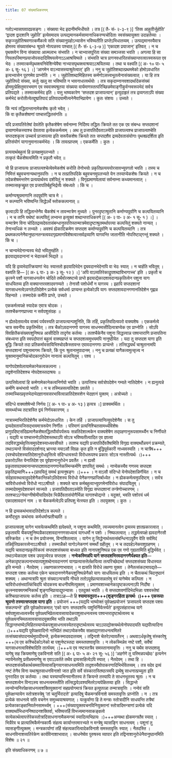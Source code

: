 ```yaml
---
title: 07 संख्याधिकरणम्

---
```


गतोऽभ्यासापवादप्रसङ्गः । संख्यया भेद इदानीमभिधीयते । तत्र  \[( तै॰ सं॰ २-३-९ )\] ‘तिस्र आहुतीर्जुहोति’ ‘द्वादश द्वादशानि जुहोति’ इत्येवमादय उत्पद्यमानकर्मसामानाधिकरण्यचोदिताः स्वसंख्यायुक्ता उदाहर्तव्याः । सकृज्जुहोतिश्रवणात्कर्मैकत्वे सति संख्यानुग्रहोऽभ्यासेन भविष्यतीति प्राप्तेऽभिधातव्यम् । उत्पद्यमानस्यैवात्र होमस्य संख्यासंबन्धः श्रूयते नोत्पन्नस्य पश्चात्  \[( तै॰ सं॰ ६-३-७ )\]  ‘एकादश प्रयाजान्’ इतिवत् । न च पृथक्त्वेन विना संख्याया आत्मलाभः संभवति । न चाभ्यासपूरिता संख्या समञ्जसा भवति । अगत्या हि सा नियतपरिमाणप्रयाजोपसदादिविषयत्वेनाऽऽआश्रयिष्यते । संभवति चात्र प्रागनवधारितसंख्यान्तरत्वात्स्वरूपत एव भेदः । तस्मात्कर्मपृथक्त्वनिवेशिन्येवैषा नाभ्यासपृथक्त्वाश्रयाऽऽश्रयितव्या । तथा च वक्ष्यति  \[( अ॰ १० पा॰ ५ अ॰ ६ सू॰ १६ ) ।\] ‘आगमेन वाऽभ्यासस्याश्रुतेत्वात्’ इति । ननु च जुहोतिशब्दात्प्रथममेको होमोऽवधारित इत्यभ्यासेन पूरणमेव प्राप्नोति । न । जुहोतिशब्दामिहितस्य कर्मणोऽसत्त्वभूतत्वेनासंख्यत्वात् । या हि तत्र जुहोतिपदे संख्या, कर्तुः खलु सा भविष्यति न भावनाधात्वर्थयोः । तत्र सकृदाम्नानवशादर्थादेकसंख्यं होममुत्प्रेक्षितुमारभमाण एव स्ववाक्यश्रुतया संख्यया वार्यमाणस्तत्परिच्छिन्नमेवाङ्गीकुर्वन्स्वरूपभेदं सर्वत्र प्रतिपद्यते । तस्मात्कर्मभेद इति । यत्तु भाष्यकारेण ‘सप्तदश प्राजापत्यान्’ इत्युदाहृतं तत्र द्रव्यगताऽपि संख्या कर्मभेदं करोतीत्येतद्दुष्प्रतिपादं प्रतिपादयामीत्यनेनैवाभिप्रायेण । कुतः संशयः । उच्यते ।

किं न्वयं तद्धितान्तानामेकशेषः कृतो भवेत् ।  
किं वा कृतैकशेषाणां पश्चात्तद्धितसंगतिः ॥  


यदि प्रजापतिरेतेषां देवतेति कृतैकशेषेण सर्वनाम्ना निर्दिश्य तद्धितः क्रियते तत एक एव संबन्धः सप्तदशानां द्रव्याणामेकस्याश्च देवताया इत्येककर्मत्वम् । अथ तु प्रजापतिर्देवताऽस्येति प्राजापत्यश्च प्राजापत्यश्चेति सप्तदशकृत्व उच्चार्य प्राजापत्या इति सरूपैकशेषः क्रियते ततः सप्तदशैव द्रव्यदेवतासंयोगाः पृथक्प्रदर्शिता इति प्रतिसंयोगं यागानुमानात्कर्मभेदः । किं तावत्प्राप्तम् । एककर्मेति । कुतः ।

प्रत्ययार्थबहुत्वं हि प्रत्यक्षमुपलभ्यते ।  
तत्कृतं चैकशेषत्वमिति न प्रकृतौ भवेत् ॥  


यो हि प्राजापत्यः प्राजापत्यश्चेत्येवमेकशेषं करोति तेनोभयोः प्रकृतिप्रत्यययोरसावभ्युपगतो भवति । तस्य च निमित्तं बहुवचनान्यथानुपपत्तिः । न च तत्प्रातिपदिके बहुवचनमुपलभ्यते येन तस्याप्येकशेषः क्रियते । न च तदेकशेषमन्तरेण प्रत्ययार्थस्य दर्शयितुं न शक्यते । विगृह्यमाणवेलायां सर्वनाम्ना कथ्यमानत्वात् । तस्मात्सकृच्छ्रुत एव प्रजापतिर्बहुभिर्द्रव्यैः संबध्यते । किं च ।

कर्माण्यश्रूयमाणानि तदपूर्वाणि चात्र मे ।  
न कल्प्यानि भविष्यन्ति सिद्धेऽर्थे स्तोककल्पनात् ॥  


कृत्वाऽपि हि तद्धितान्तेनैव चैकशेषं न तावन्मात्रेण मुच्यते । पुनरदृष्टाश्रुतानि कर्माण्यपूर्वाणि च कल्पयितव्यानि । न च तानि यथेष्टं कल्पयितुं लभ्यन्त इत्युक्तं शब्दान्तराधिकरणे \[( अ॰ २ पा॰ २ अ॰ १ सू॰ १ ) ।\]  । यन्मात्रेण विना चोदितद्रव्यदेवतासंबन्धानुपपत्तिस्तन्मात्रमेवादृष्टाश्रुतमर्थापत्त्या कल्पयितुं शक्यते नान्यत् । तेनाभ्यधिकं न लभ्यते । अवश्यं ह्येकादिक्रमेण सप्तदश कर्माण्यपूर्वाणि च कल्पयितव्यानि । तत्र प्रथमकल्पनेनैवानुष्ठानतन्त्रत्ववदगृह्यमाणविशेषत्वात्सर्वद्रव्याणि यागवन्ति जातानीति नोपरिष्टाद्गन्तुं शक्यते । किं च ।

न चान्यभेदेनान्यस्य भेदो भवितुमर्हति ।  
हृदयाद्यवदानानां न भेदात्कर्म भिद्यते ॥  


यदि हि द्रव्यभेदात्क्रियाणां भेदः स्यात्ततो हृदयादिभेदेन द्व्यवदानभेदेनापि वा भेदः स्यात् । न चार्हति भवितुम् । वक्ष्यति हि— \[( अ॰ ६ पा॰ ३ अ॰ ३ सू॰ १२ ) ।\] ‘अपि वाऽव्यतिरेकाद्रूपशब्दाविभागाच्च’ इति । प्रकृतौ च कृत्स्ने पशौ यागसाधनत्वेन चोदिते तथैवोत्स्रष्टव्ये प्राप्ते हृदयाद्येकादशावदानप्रकृतित्वेन पशुना यागः साधयितव्य इति वाक्यान्तरवशादवगम्यते । तेनासौ पशोर्धर्मो न यागस्य । इहापि सप्तदशानां यागसाधनत्वेऽवगतेऽतिदेशेन प्रत्येकं सर्वधर्माः प्राप्यन्त इत्येकोऽपि यागः सप्तदशावदानगणानतिदेशेन गृह्णन्न विहन्यते । तस्मादेकं कर्मेति प्राप्ते, उच्यते ।

एककर्मत्वपक्षे स्यादेक एवात्र चोदकः ।  
ततश्चैकगणप्राप्त्या न सर्वपशुसंग्रहः ॥  


न ह्येतदेतावत्येव वाक्यं पर्यवस्यति प्राजापत्यान्पशूनिति, किं तर्हि, प्रकृतिवदित्यपरो वाक्यशेषः । एककर्मत्वे चात्र सवनीयः प्रकृतिर्भवेत् । तत्र चैकोऽवदानगणो यागस्य साधनमासीदित्यत्राप्येक एव प्राप्नोति । सोऽपि विवक्षितैकसंख्यपशुनिष्पन्न आसीदिति तादृगेव कर्तव्यः । ततश्चैकेनैव पशुना सिद्धत्त्वान्न पश्वन्तराणि प्रजापतिना संबध्यन्त इति स्वपदोपात्तं बहुत्वं वाक्यप्राप्तं च सप्तदशत्वमुभयमपि नानुष्ठीयेत । यदा तु सप्तदश यागा इति बुद्धिः क्रियते तदा प्रतिकर्मावसायिभिश्चोदकैस्तावन्त एवावदानगणाः प्राप्यन्ते । तत्सिद्ध्यर्थं चाश्रुतानामपि सप्तदशानां पशूनामागमः क्रियते, किं पुनः श्रुतानामुपादानम् । ननु च प्रत्यक्षं यागैकत्वमुत्सृज्य न युक्तमानुमानिकचोदकानुरोधेन नानात्वं कल्पयितुम् । पश्य ।

यागोपदेशवेलायामेकानेकत्वकल्पना ।  
तद्वशेनातिदेशश्च नोपदेशस्तदाश्रयः ॥  


उत्पत्तिवेलायां हि कर्मणामेकानेकत्वनिर्णयो भवति । उत्पत्तिश्च सर्वत्रोपदेशेन गम्यते नातिदेशेन । न ह्यनुत्पन्ने कर्मणि कथंभावो भवति । न च तस्मिन्नसत्यतिदेशः प्रवर्तते । तस्माच्चिरप्रवृत्तभेदाभेदज्ञानावसरभावित्वान्नातिदेशवशेन भेदज्ञानं युक्तम् । अत्रोच्यते ।

संदिग्धे वाक्यशेषेभ्यो निर्णयः  \[( अ॰ १ पा॰ ४ अ॰ १३ ) इत्यत्र ।\] प्राक्समर्थितः ।  
सामर्थ्याच्च तदत्रास्ति द्वयं निर्णयकारणम् ॥  


नात्रास्माभिरतिदेशेनैव कर्मभेदोऽवधारितः । केन तर्हि । प्राजापत्यानित्युपदेशेनैव । स तु द्रव्यदेवतायजिसद्भावमात्ररूपेण निर्णीतः । परिमाणं प्रत्यनिश्चितसामर्थ्यविशेषः प्रागुपदिष्टसंदिह्यमानैकशेषतद्धितपौर्वापर्यरूपः सन्नतिदेशात्मकेन वाक्यशेषेण तद्ग्रहणानुरूपसामर्थ्येन च निर्णीयते । यद्यपि च पश्चात्तनोऽतिदेशस्तथाऽपि सोऽत्र भविष्यतीत्यादित एव ज्ञात्वा तदविरुद्धार्थवृत्तित्वमुपदेशस्याध्यवसीयते । ततश्च यद्यपि प्रजापतिर्देवतैषामिति विगृह्य वाक्यार्थोन्नयनं प्रक्रम्यते, तथाऽप्यन्ते विसंवाददर्शनाद् भ्रान्त्या मयाऽसौ विग्रहः कृत इति न बुंद्धिपूर्वकारी नाध्यवस्यति । न चात्रैष+++(यश्चोपदेशस्यातिदेशानुरोधवृत्तित्वे संदिग्धत्वरूपो विरोधरूपश्च प्रकारः सोऽत्र नास्तीत्यर्थः ।)+++ प्रकारोऽस्ति येनातिदेश एव पूर्वज्ञानानुरोधेन प्रवर्तेत । न ह्यसौ प्रकृतावपठ्यमानान्सप्तदशावदानगणानेकस्मिन्कर्मणि ज्ञापयितुं समर्थः । नाप्येकस्यैव गणस्य सप्तदश प्रकृतिद्रव्याणि+++(प्रापयितुं समर्थ इत्यनुषङ्गः ।)+++ । न वाऽसौ संदिग्धो येनोपदेशान्निर्णीयेत । न च संदेहावस्थत्वादुपदेशेनैकान्तिकोऽतिदेशस्य विरोधो येनैकगणप्राप्तिर्बाध्येत । न ह्येककर्मत्वमुपदिष्टम् । सर्वत्र चाविरोधसंभवे विरोधो नाऽऽश्रीयते । शक्यते चात्र कर्मबहुत्वाभ्युपगमेनांविरोधः संपादयितुम् । तस्मादेवमुपदेशवचनं व्यज्यते । प्रजापतिर्देवताऽस्येति विगृह्य सप्तदशानां तन्त्रेणोच्चारणम् । ततश्चाऽऽग्नेयाग्नीषोमीयादिवदेव भिन्नैर्देवतासंयोगैर्भिन्ना यागाश्चोद्यन्ते । यदुक्तं, भवति पशोरयं धर्म एकादशावदानं नाम । स चैककर्मत्वेऽपि प्रतिपशु भेत्स्यत इति । तदयुक्तम् । कुतः ।

न हि द्रव्यकथंभावादतिदेशोऽत्र कल्पते ।  
कर्मोद्भूतः कथंभावः कर्मधर्मान्प्रतीच्छति ॥  


प्राजापत्यपशु यागेन भावयेत्कथमिति ह्यपेक्ष्यते, न पशुना कथमिति, त्यज्यमानत्वेन द्रव्यस्य ज्ञातप्रकारत्वात् । प्रकृतावपि चैकपशुनिष्पन्नैकादशावदानगणसाध्यत्वं यागधर्मो न पशोः । निष्फलत्वात् । तद्धर्मत्वपक्षे ह्यवदानैरसौ संस्क्रियेत । न च तेन प्रयोजनम्, विनाशितत्वात् । यागेन तु सिद्धेनार्थस्तत्संबन्धिनाऽपूर्वेण वेति सर्वमिदं तन्निर्वृत्तिप्रकारत्वेनाऽऽश्रीयते । तस्मान्नैको यागोऽनेकगणं समर्थो ग्रहीतुम् । न च तदग्रहेऽनेकपशुग्रहणम् । यद्यपि चावदानप्रकृतेरेकत्वं सप्तदशसंख्यया बाध्यत इति नानापशुनिष्पन्न एक एव गणो गृह्यतामिति बुद्धिर्भवेत् । तथाऽप्येकादश पशव उपयुज्येरन्न सप्तदश । **नन्वेकस्मिन्नपि यागे सप्तदशभिरवदानगणैर्यक्ष्यत इति**— अनेकादृष्टकल्पनाभयात्पशुशब्देनावदानगणं यागप्रत्यासत्तेर्लक्षयित्वा तत्परिच्छेदार्था सप्तदशसंख्या विधास्यत इति मन्यते । नैतदेवम् । लक्षणाकारणाभावात् । न ह्यसति विरोधे लक्षणा युक्ता । तेनैतत्संकटमापद्यते—सप्तदश पशवः कर्तव्या एकेन चावदानगणेनैकपशुनिष्पन्नेनैको यागः साधयितव्य इति । न चैतत्कथं चिदनुष्ठानं शक्यम् । अथान्यत्रापि श्रुता संख्याऽन्यत्रापि नीयते ततोऽपूर्वप्रत्यासन्नतरेषु वरं यागेष्वेव कल्पिता । न चाविरोधसंभवात्किंचिदपि चोदकस्य बाधनीयमित्युक्तम् । प्रमाणवशाच्चानेकादृष्टकल्पनाऽपि निर्दोषा । कृत्स्नवाक्यगमनिकार्थं शृङ्गाभिप्रायाद्युपन्यासः । एतदुक्तं भवति । ये सप्तदशवर्णादिभेदभिन्नाः पशवस्तेषां कश्चित्प्राजापत्यः कर्तव्य इति । तत्राऽऽह—ते हि **श्यामास्तूपरा+++(शृङ्गरहिता इत्यर्थः ।)+++ एकरूपाः श्रूयन्ते तस्मात्सप्तदश यागा इति** । प्रयोजनं +++(यद्यपि भाष्योक्तं पूर्वपक्षप्रयोजनं ‘प्रजापतये सप्तदश पशवः संकल्प्यन्ते’ इति पूर्वपक्षोपक्रमात् ‘एको यागः सप्तदशभिः पशुभिर्निर्वर्त्स्यते’ इत्युपसंहाराच्च यागे सर्वपशुसाध्यत्वस्यैव पूर्वपक्ष्यभिप्रेतत्वावसायादेकपशुसाधनत्वस्य पश्वन्तरादृष्टार्थत्वस्य च पूर्वपक्ष्यनभिमतत्वावसायादयुक्तमिव भाति तथाऽपि सिद्धान्तभाष्येऽभिहितस्याप्येकपशुसाधनत्वस्येतरादृष्टार्थत्वस्य चाऽऽपाद्योक्त्यर्थत्वेनोपपादयति यद्यपीत्यादिना ।)+++यद्यपि पूर्वपक्षवादिनो नाभिप्रेतं तथाऽप्येकस्यैव साक्षाद्यागसाधनत्वमितरे तत्संख्यासंपादनार्थमुपादीयन्ते, इत्येकस्मादवदातव्यम् । तद्विनाशे चेतरेऽप्यावर्तेरन् । अथवाऽर्धकृतेषु संस्कारेषु +++(य एव कश्चिदेकोऽनेको बा पशुर्नष्टस्तदा समस्तपश्वावृत्तिः । न त्वेकस्मिन्नेव नष्टे पशौ, सर्वेषां यागसाधनत्वाविशेषादिति तार्त्पयम् ।)+++य एव नष्टस्तत्रैव समस्तानामावृत्तिः । ननु च यथैव सप्तदशसु यागेषु सह क्रियमाणेषु एकविनाशे सति  \[( अ॰ ६ पा॰ ५ अ॰ २१ सू॰ ५६ )\] ‘अहर्गणे तु यस्मिन्नपच्छेदः’ इत्यनेन न्यायेनेतरेषु प्रतीक्ष्यमाणेषु स एवाऽऽवर्तते तथैव द्रव्यसाहित्येऽपि स्यात् । नैतदेवम् । तथा हि । सप्तदशसंख्यैकार्थसमवायिव्यासङ्गियागसाधनत्वमिति तादृशस्यैवोपाकरणादिभिर्भवितव्यम् । तत्र यदेव द्रव्यं नष्टं तेनैव विना यथाश्रुतसाधनविनाशो जात इति सर्वे संस्कारास्तिष्ठत्स्वपि द्रव्येषु साधनात्प्रच्युता इति पुनरादित एव कर्तव्याः । तथा यस्याप्यभिनवानीतस्य ते क्रियन्ते तस्यापि ते साधनभूतस्य श्रुताः । न च सप्तदशत्वेन विनाऽस्य साधनत्वमस्तीति तत्सिद्धयेऽवश्यमितरेऽप्यपेक्षितव्या इति । सिद्धान्ते त्वन्योन्यनिरपेक्षसाधनत्वशक्तियुक्तानां सहप्रयोगमात्रं क्रियत इत्युपपन्ना तन्मात्रावृत्तिः । नन्वेवं सति पूर्वपक्षन्यायेन स्तोत्रशस्त्रेषु ‘तां चतुर्भिरादत्ते’ इत्यादिषु चैकमन्त्रविनाशे समस्तावृत्तिः प्राप्नोति । न । तत्र प्रत्येकं साधनत्वे सति वचनेन समुच्चयाश्रयणात् । यत्कुर्वाणा हि ते मन्त्राः स्तोत्रादीनि साधयन्ति तत्रैषां प्रत्येकाकाङ्क्षानिवर्तनसामर्थ्यम् । +++(संख्यायुक्तवचनविनियुक्तानां स्तोत्रादिमन्त्राणां प्रत्येकं यदि वाक्यार्थाभिधाननिष्पादनशक्तिर्वा, भविष्यत्तर्हि विभज्यमानसाकङ्क्षत्वे सत्येकार्थत्वापत्तेरेकस्तोत्रादिसाधनानामैकमन्त्र्यं स्यादित्यभिप्रायः ।)+++अन्यथा ह्येकमन्त्रतैव स्यात् । भिन्नैरेव च प्रात्यात्मिकैर्मन्त्रकार्यैः संहत्य कार्यान्तरमारभ्यते न मन्त्रेषु व्यासङ्गि साधनत्वम् । पशूनां तु व्यासङ्गीत्युक्तम् । मन्त्रकार्याणां तर्हि संहत्यकारित्वादेकविनाशे समस्तावृत्तिः स्यात् । नैतदस्ति । साधनविनाशव्यतिरेकेण कार्यविनाशाभावात् । साधनेष्वेव पुरुषस्य व्यापार इति तद्विनाशानुरोधेनैवानुष्ठानमिति विशेषः ॥ २१ ॥

इति संख्याधिकरणम् ॥ ७ ॥
